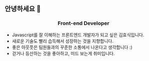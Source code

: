 ## <div aling=center>안녕하세요 👋</div>

### <div align=center>Front-end Developer</div>

- Javascript를 잘 이해하는 프론트엔드 개발자가 되고 싶은 김효식입니다.
- 새로운 기술도 빨리 습득해서 성장하는 것을 지향합니다.
- 좋은 아웃풋은 팀원들과의 꾸준한 소통에서 나온다고 생각합니다 :)
- 걷거나 등산하는 것을 좋아하고, 미드 보는게 취미입니다.


<!--
**h-sick/h-sick** is a ✨ _special_ ✨ repository because its `README.md` (this file) appears on your GitHub profile.

Here are some ideas to get you started:

- 🔭 I’m currently working on ...
- 🌱 I’m currently learning ...
- 👯 I’m looking to collaborate on ...
- 🤔 I’m looking for help with ...
- 💬 Ask me about ...
- 📫 How to reach me: ...
- 😄 Pronouns: ...
- ⚡ Fun fact: ...
-->
